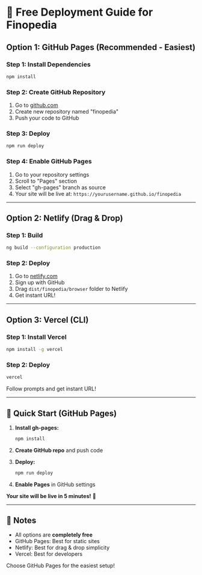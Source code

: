 # 🚀 Free Deployment Guide for Finopedia

## Option 1: GitHub Pages (Recommended - Easiest)

### Step 1: Install Dependencies
```bash
npm install
```

### Step 2: Create GitHub Repository
1. Go to [github.com](https://github.com)
2. Create new repository named "finopedia"
3. Push your code to GitHub

### Step 3: Deploy
```bash
npm run deploy
```

### Step 4: Enable GitHub Pages
1. Go to your repository settings
2. Scroll to "Pages" section
3. Select "gh-pages" branch as source
4. Your site will be live at: `https://yourusername.github.io/finopedia`

---

## Option 2: Netlify (Drag & Drop)

### Step 1: Build
```bash
ng build --configuration production
```

### Step 2: Deploy
1. Go to [netlify.com](https://netlify.com)
2. Sign up with GitHub
3. Drag `dist/finopedia/browser` folder to Netlify
4. Get instant URL!

---

## Option 3: Vercel (CLI)

### Step 1: Install Vercel
```bash
npm install -g vercel
```

### Step 2: Deploy
```bash
vercel
```

Follow prompts and get instant URL!

---

## 🎯 Quick Start (GitHub Pages)

1. **Install gh-pages:**
   ```bash
   npm install
   ```

2. **Create GitHub repo** and push code

3. **Deploy:**
   ```bash
   npm run deploy
   ```

4. **Enable Pages** in GitHub settings

**Your site will be live in 5 minutes!** 🎉

---

## 📝 Notes

- All options are **completely free**
- GitHub Pages: Best for static sites
- Netlify: Best for drag & drop simplicity
- Vercel: Best for developers

Choose GitHub Pages for the easiest setup! 
